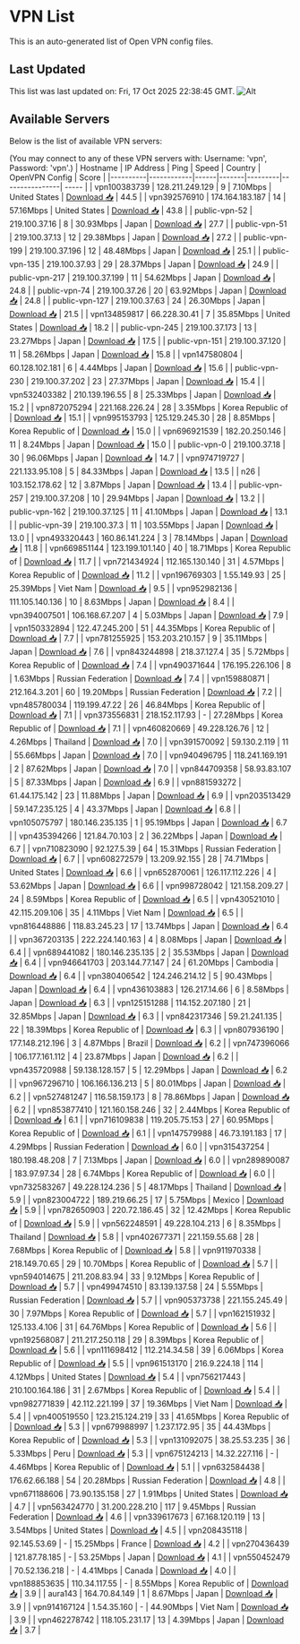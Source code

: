# VPN List

This is an auto-generated list of Open VPN config files.

## Last Updated

This list was last updated on: Fri, 17 Oct 2025 22:38:45 GMT.
![Alt](https://repobeats.axiom.co/api/embed/186b98318ef1479477931607c1ad7d823f12451f.svg "Repobeats analytics image")

## Available Servers

Below is the list of available VPN servers:

(You may connect to any of these VPN servers with: Username: 'vpn', Password: 'vpn'.)
| Hostname | IP Address | Ping | Speed | Country | OpenVPN Config | Score |
|----------|------------|------|-------|---------|----------------| ----- |
| vpn100383739 | 128.211.249.129 | 9 | 7.10Mbps | United States | [Download 📥](./configs/server_0_US.ovpn) | 44.5 |
| vpn392576910 | 174.164.183.187 | 14 | 57.16Mbps | United States | [Download 📥](./configs/server_1_US.ovpn) | 43.8 |
| public-vpn-52 | 219.100.37.16 | 8 | 30.93Mbps | Japan | [Download 📥](./configs/server_2_JP.ovpn) | 27.7 |
| public-vpn-51 | 219.100.37.13 | 12 | 29.38Mbps | Japan | [Download 📥](./configs/server_3_JP.ovpn) | 27.2 |
| public-vpn-199 | 219.100.37.196 | 12 | 48.48Mbps | Japan | [Download 📥](./configs/server_4_JP.ovpn) | 25.1 |
| public-vpn-135 | 219.100.37.93 | 29 | 28.37Mbps | Japan | [Download 📥](./configs/server_5_JP.ovpn) | 24.9 |
| public-vpn-217 | 219.100.37.199 | 11 | 54.62Mbps | Japan | [Download 📥](./configs/server_6_JP.ovpn) | 24.8 |
| public-vpn-74 | 219.100.37.26 | 20 | 63.92Mbps | Japan | [Download 📥](./configs/server_7_JP.ovpn) | 24.8 |
| public-vpn-127 | 219.100.37.63 | 24 | 26.30Mbps | Japan | [Download 📥](./configs/server_8_JP.ovpn) | 21.5 |
| vpn134859817 | 66.228.30.41 | 7 | 35.85Mbps | United States | [Download 📥](./configs/server_9_US.ovpn) | 18.2 |
| public-vpn-245 | 219.100.37.173 | 13 | 23.27Mbps | Japan | [Download 📥](./configs/server_10_JP.ovpn) | 17.5 |
| public-vpn-151 | 219.100.37.120 | 11 | 58.26Mbps | Japan | [Download 📥](./configs/server_11_JP.ovpn) | 15.8 |
| vpn147580804 | 60.128.102.181 | 6 | 4.44Mbps | Japan | [Download 📥](./configs/server_12_JP.ovpn) | 15.6 |
| public-vpn-230 | 219.100.37.202 | 23 | 27.37Mbps | Japan | [Download 📥](./configs/server_13_JP.ovpn) | 15.4 |
| vpn532403382 | 210.139.196.55 | 8 | 25.33Mbps | Japan | [Download 📥](./configs/server_14_JP.ovpn) | 15.2 |
| vpn872075294 | 221.168.226.24 | 28 | 3.35Mbps | Korea Republic of | [Download 📥](./configs/server_15_KR.ovpn) | 15.1 |
| vpn995153793 | 125.129.245.30 | 28 | 8.85Mbps | Korea Republic of | [Download 📥](./configs/server_16_KR.ovpn) | 15.0 |
| vpn696921539 | 182.20.250.146 | 11 | 8.24Mbps | Japan | [Download 📥](./configs/server_17_JP.ovpn) | 15.0 |
| public-vpn-0 | 219.100.37.18 | 30 | 96.06Mbps | Japan | [Download 📥](./configs/server_18_JP.ovpn) | 14.7 |
| vpn974719727 | 221.133.95.108 | 5 | 84.33Mbps | Japan | [Download 📥](./configs/server_19_JP.ovpn) | 13.5 |
| n26 | 103.152.178.62 | 12 | 3.87Mbps | Japan | [Download 📥](./configs/server_20_JP.ovpn) | 13.4 |
| public-vpn-257 | 219.100.37.208 | 10 | 29.94Mbps | Japan | [Download 📥](./configs/server_21_JP.ovpn) | 13.2 |
| public-vpn-162 | 219.100.37.125 | 11 | 41.10Mbps | Japan | [Download 📥](./configs/server_22_JP.ovpn) | 13.1 |
| public-vpn-39 | 219.100.37.3 | 11 | 103.55Mbps | Japan | [Download 📥](./configs/server_23_JP.ovpn) | 13.0 |
| vpn493320443 | 160.86.141.224 | 3 | 78.14Mbps | Japan | [Download 📥](./configs/server_24_JP.ovpn) | 11.8 |
| vpn669851144 | 123.199.101.140 | 40 | 18.71Mbps | Korea Republic of | [Download 📥](./configs/server_25_KR.ovpn) | 11.7 |
| vpn721434924 | 112.165.130.140 | 31 | 4.57Mbps | Korea Republic of | [Download 📥](./configs/server_26_KR.ovpn) | 11.2 |
| vpn196769303 | 1.55.149.93 | 25 | 25.39Mbps | Viet Nam | [Download 📥](./configs/server_27_VN.ovpn) | 9.5 |
| vpn952982136 | 111.105.140.136 | 10 | 8.63Mbps | Japan | [Download 📥](./configs/server_28_JP.ovpn) | 8.4 |
| vpn394007501 | 106.168.67.207 | 4 | 5.03Mbps | Japan | [Download 📥](./configs/server_29_JP.ovpn) | 7.9 |
| vpn150332894 | 122.47.245.200 | 51 | 44.35Mbps | Korea Republic of | [Download 📥](./configs/server_30_KR.ovpn) | 7.7 |
| vpn781255925 | 153.203.210.157 | 9 | 35.11Mbps | Japan | [Download 📥](./configs/server_31_JP.ovpn) | 7.6 |
| vpn843244898 | 218.37.127.4 | 35 | 5.72Mbps | Korea Republic of | [Download 📥](./configs/server_32_KR.ovpn) | 7.4 |
| vpn490371644 | 176.195.226.106 | 8 | 1.63Mbps | Russian Federation | [Download 📥](./configs/server_33_RU.ovpn) | 7.4 |
| vpn159880871 | 212.164.3.201 | 60 | 19.20Mbps | Russian Federation | [Download 📥](./configs/server_34_RU.ovpn) | 7.2 |
| vpn485780034 | 119.199.47.22 | 26 | 46.84Mbps | Korea Republic of | [Download 📥](./configs/server_35_KR.ovpn) | 7.1 |
| vpn373556831 | 218.152.117.93 | - | 27.28Mbps | Korea Republic of | [Download 📥](./configs/server_36_KR.ovpn) | 7.1 |
| vpn460820669 | 49.228.126.76 | 12 | 4.26Mbps | Thailand | [Download 📥](./configs/server_37_TH.ovpn) | 7.0 |
| vpn391570092 | 59.130.2.119 | 11 | 55.66Mbps | Japan | [Download 📥](./configs/server_38_JP.ovpn) | 7.0 |
| vpn940496795 | 118.241.169.191 | 2 | 87.62Mbps | Japan | [Download 📥](./configs/server_39_JP.ovpn) | 7.0 |
| vpn844709358 | 58.93.83.107 | 5 | 87.33Mbps | Japan | [Download 📥](./configs/server_40_JP.ovpn) | 6.9 |
| vpn881593272 | 61.44.175.142 | 23 | 11.88Mbps | Japan | [Download 📥](./configs/server_41_JP.ovpn) | 6.9 |
| vpn203513429 | 59.147.235.125 | 4 | 43.37Mbps | Japan | [Download 📥](./configs/server_42_JP.ovpn) | 6.8 |
| vpn105075797 | 180.146.235.135 | 1 | 95.19Mbps | Japan | [Download 📥](./configs/server_43_JP.ovpn) | 6.7 |
| vpn435394266 | 121.84.70.103 | 2 | 36.22Mbps | Japan | [Download 📥](./configs/server_44_JP.ovpn) | 6.7 |
| vpn710823090 | 92.127.5.39 | 64 | 15.31Mbps | Russian Federation | [Download 📥](./configs/server_45_RU.ovpn) | 6.7 |
| vpn608272579 | 13.209.92.155 | 28 | 74.71Mbps | United States | [Download 📥](./configs/server_46_US.ovpn) | 6.6 |
| vpn652870061 | 126.117.112.226 | 4 | 53.62Mbps | Japan | [Download 📥](./configs/server_47_JP.ovpn) | 6.6 |
| vpn998728042 | 121.158.209.27 | 24 | 8.59Mbps | Korea Republic of | [Download 📥](./configs/server_48_KR.ovpn) | 6.5 |
| vpn430521010 | 42.115.209.106 | 35 | 4.11Mbps | Viet Nam | [Download 📥](./configs/server_49_VN.ovpn) | 6.5 |
| vpn816448886 | 118.83.245.23 | 17 | 13.74Mbps | Japan | [Download 📥](./configs/server_50_JP.ovpn) | 6.4 |
| vpn367203135 | 222.224.140.163 | 4 | 8.08Mbps | Japan | [Download 📥](./configs/server_51_JP.ovpn) | 6.4 |
| vpn689441082 | 180.146.235.135 | 2 | 35.53Mbps | Japan | [Download 📥](./configs/server_52_JP.ovpn) | 6.4 |
| vpn946641703 | 203.144.77.147 | 24 | 61.20Mbps | Cambodia | [Download 📥](./configs/server_53_KH.ovpn) | 6.4 |
| vpn380406542 | 124.246.214.12 | 5 | 90.43Mbps | Japan | [Download 📥](./configs/server_54_JP.ovpn) | 6.4 |
| vpn436103883 | 126.217.14.66 | 6 | 8.58Mbps | Japan | [Download 📥](./configs/server_55_JP.ovpn) | 6.3 |
| vpn125151288 | 114.152.207.180 | 21 | 32.85Mbps | Japan | [Download 📥](./configs/server_56_JP.ovpn) | 6.3 |
| vpn842317346 | 59.21.241.135 | 22 | 18.39Mbps | Korea Republic of | [Download 📥](./configs/server_57_KR.ovpn) | 6.3 |
| vpn807936190 | 177.148.212.196 | 3 | 4.87Mbps | Brazil | [Download 📥](./configs/server_58_BR.ovpn) | 6.2 |
| vpn747396066 | 106.177.161.112 | 4 | 23.87Mbps | Japan | [Download 📥](./configs/server_59_JP.ovpn) | 6.2 |
| vpn435720988 | 59.138.128.157 | 5 | 12.29Mbps | Japan | [Download 📥](./configs/server_60_JP.ovpn) | 6.2 |
| vpn967296710 | 106.166.136.213 | 5 | 80.01Mbps | Japan | [Download 📥](./configs/server_61_JP.ovpn) | 6.2 |
| vpn527481247 | 116.58.159.173 | 8 | 78.86Mbps | Japan | [Download 📥](./configs/server_62_JP.ovpn) | 6.2 |
| vpn853877410 | 121.160.158.246 | 32 | 2.44Mbps | Korea Republic of | [Download 📥](./configs/server_63_KR.ovpn) | 6.1 |
| vpn716109838 | 119.205.75.153 | 27 | 60.95Mbps | Korea Republic of | [Download 📥](./configs/server_64_KR.ovpn) | 6.1 |
| vpn147579988 | 46.73.191.183 | 17 | 4.29Mbps | Russian Federation | [Download 📥](./configs/server_65_RU.ovpn) | 6.0 |
| vpn315437254 | 180.198.48.208 | 7 | 7.13Mbps | Japan | [Download 📥](./configs/server_66_JP.ovpn) | 6.0 |
| vpn289890087 | 183.97.97.34 | 28 | 6.74Mbps | Korea Republic of | [Download 📥](./configs/server_67_KR.ovpn) | 6.0 |
| vpn732583267 | 49.228.124.236 | 5 | 48.17Mbps | Thailand | [Download 📥](./configs/server_68_TH.ovpn) | 5.9 |
| vpn823004722 | 189.219.66.25 | 17 | 5.75Mbps | Mexico | [Download 📥](./configs/server_69_MX.ovpn) | 5.9 |
| vpn782650903 | 220.72.186.45 | 32 | 12.42Mbps | Korea Republic of | [Download 📥](./configs/server_70_KR.ovpn) | 5.9 |
| vpn562248591 | 49.228.104.213 | 6 | 8.35Mbps | Thailand | [Download 📥](./configs/server_71_TH.ovpn) | 5.8 |
| vpn402677371 | 221.159.55.68 | 28 | 7.68Mbps | Korea Republic of | [Download 📥](./configs/server_72_KR.ovpn) | 5.8 |
| vpn911970338 | 218.149.70.65 | 29 | 10.70Mbps | Korea Republic of | [Download 📥](./configs/server_73_KR.ovpn) | 5.7 |
| vpn594014675 | 211.208.83.94 | 33 | 9.12Mbps | Korea Republic of | [Download 📥](./configs/server_74_KR.ovpn) | 5.7 |
| vpn499474510 | 83.139.137.58 | 24 | 5.55Mbps | Russian Federation | [Download 📥](./configs/server_75_RU.ovpn) | 5.7 |
| vpn905373738 | 221.155.245.49 | 30 | 7.97Mbps | Korea Republic of | [Download 📥](./configs/server_76_KR.ovpn) | 5.7 |
| vpn162151932 | 125.133.4.106 | 31 | 64.76Mbps | Korea Republic of | [Download 📥](./configs/server_77_KR.ovpn) | 5.6 |
| vpn192568087 | 211.217.250.118 | 29 | 8.39Mbps | Korea Republic of | [Download 📥](./configs/server_78_KR.ovpn) | 5.6 |
| vpn111698412 | 112.214.34.58 | 39 | 6.06Mbps | Korea Republic of | [Download 📥](./configs/server_79_KR.ovpn) | 5.5 |
| vpn961513170 | 216.9.224.18 | 114 | 4.12Mbps | United States | [Download 📥](./configs/server_80_US.ovpn) | 5.4 |
| vpn756217443 | 210.100.164.186 | 31 | 2.67Mbps | Korea Republic of | [Download 📥](./configs/server_81_KR.ovpn) | 5.4 |
| vpn982771839 | 42.112.221.199 | 37 | 19.36Mbps | Viet Nam | [Download 📥](./configs/server_82_VN.ovpn) | 5.4 |
| vpn400519550 | 123.215.124.219 | 33 | 41.65Mbps | Korea Republic of | [Download 📥](./configs/server_83_KR.ovpn) | 5.3 |
| vpn679988997 | 1.237.172.95 | 35 | 44.43Mbps | Korea Republic of | [Download 📥](./configs/server_84_KR.ovpn) | 5.3 |
| vpn131092075 | 38.25.53.235 | 36 | 5.33Mbps | Peru | [Download 📥](./configs/server_85_PE.ovpn) | 5.3 |
| vpn675124213 | 14.32.227.116 | - | 4.46Mbps | Korea Republic of | [Download 📥](./configs/server_86_KR.ovpn) | 5.1 |
| vpn632584438 | 176.62.66.188 | 54 | 20.28Mbps | Russian Federation | [Download 📥](./configs/server_87_RU.ovpn) | 4.8 |
| vpn671188606 | 73.90.135.158 | 27 | 1.91Mbps | United States | [Download 📥](./configs/server_88_US.ovpn) | 4.7 |
| vpn563424770 | 31.200.228.210 | 117 | 9.45Mbps | Russian Federation | [Download 📥](./configs/server_89_RU.ovpn) | 4.6 |
| vpn339617673 | 67.168.120.119 | 13 | 3.54Mbps | United States | [Download 📥](./configs/server_90_US.ovpn) | 4.5 |
| vpn208435118 | 92.145.53.69 | - | 15.25Mbps | France | [Download 📥](./configs/server_91_FR.ovpn) | 4.2 |
| vpn270436439 | 121.87.78.185 | - | 53.25Mbps | Japan | [Download 📥](./configs/server_92_JP.ovpn) | 4.1 |
| vpn550452479 | 70.52.136.218 | - | 4.41Mbps | Canada | [Download 📥](./configs/server_93_CA.ovpn) | 4.0 |
| vpn188853635 | 110.34.117.55 | - | 8.55Mbps | Korea Republic of | [Download 📥](./configs/server_94_KR.ovpn) | 3.9 |
| aura143 | 164.70.84.149 | 1 | 8.67Mbps | Japan | [Download 📥](./configs/server_95_JP.ovpn) | 3.9 |
| vpn914167124 | 1.54.35.160 | - | 44.90Mbps | Viet Nam | [Download 📥](./configs/server_96_VN.ovpn) | 3.9 |
| vpn462278742 | 118.105.231.17 | 13 | 4.39Mbps | Japan | [Download 📥](./configs/server_97_JP.ovpn) | 3.7 |
